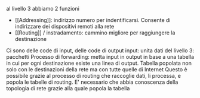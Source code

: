 al livello 3 abbiamo 2 funzioni
- [[Addressing]]: indirizzo numero per indentificarsi. Consente di indirizzare dei dispositivi remoti alla rete
- [[Routing]] / instradamento: cammino migliore per raggiungere la destinazione

Ci sono delle code di input, delle code di output
input: unita dati del livello 3: pacchetti
Processo di forwarding: metta input in output in base a una tabella in cui per ogni destinazione esiste una linea di output. Tabella popolata non solo con le destinazioni della rete ma con tutte quelle di Internet
Questo è possibile grazie al processo di routing che raccoglie dati, li processa, e popola le tabelle di routing. E' necessario che abbia conoscenza della topologia di rete grazie alla quale popola la tabella 
